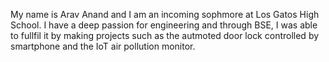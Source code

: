 My name is Arav Anand and I am an incoming sophmore at Los Gatos High School. I have a deep passion for engineering and through BSE, I was able to fullfil it by making projects such as the autmoted door lock controlled by smartphone and the IoT air pollution monitor. 

